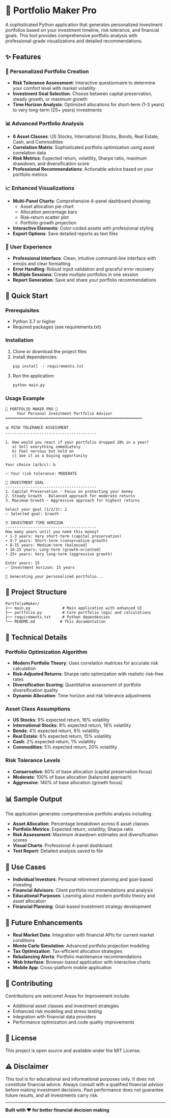 # 🚀 Portfolio Maker Pro

A sophisticated Python application that generates personalized investment portfolios based on your investment timeline, risk tolerance, and financial goals. This tool provides comprehensive portfolio analysis with professional-grade visualizations and detailed recommendations.

## ✨ Features

### 🎯 **Personalized Portfolio Creation**
- **Risk Tolerance Assessment**: Interactive questionnaire to determine your comfort level with market volatility
- **Investment Goal Selection**: Choose between capital preservation, steady growth, or maximum growth
- **Time Horizon Analysis**: Optimized allocations for short-term (1-3 years) to very long-term (25+ years) investments

### 📊 **Advanced Portfolio Analysis**
- **6 Asset Classes**: US Stocks, International Stocks, Bonds, Real Estate, Cash, and Commodities
- **Correlation Matrix**: Sophisticated portfolio optimization using asset correlation data
- **Risk Metrics**: Expected return, volatility, Sharpe ratio, maximum drawdown, and diversification score
- **Professional Recommendations**: Actionable advice based on your portfolio metrics

### 📈 **Enhanced Visualizations**
- **Multi-Panel Charts**: Comprehensive 4-panel dashboard showing:
  - Asset allocation pie chart
  - Allocation percentage bars
  - Risk-return scatter plot
  - Portfolio growth projection
- **Interactive Elements**: Color-coded assets with professional styling
- **Export Options**: Save detailed reports as text files

### 🔄 **User Experience**
- **Professional Interface**: Clean, intuitive command-line interface with emojis and clear formatting
- **Error Handling**: Robust input validation and graceful error recovery
- **Multiple Sessions**: Create multiple portfolios in one session
- **Report Generation**: Save and share your portfolio recommendations

## 🚀 Quick Start

### Prerequisites
- Python 3.7 or higher
- Required packages (see requirements.txt)

### Installation
1. Clone or download the project files
2. Install dependencies:
   ```bash
   pip install -r requirements.txt
   ```
3. Run the application:
   ```bash
   python main.py
   ```

### Usage Example
```
🚀 PORTFOLIO MAKER PRO 🚀
     Your Personal Investment Portfolio Advisor
============================================================

📊 RISK TOLERANCE ASSESSMENT
----------------------------------------

1. How would you react if your portfolio dropped 20% in a year?
   a) Sell everything immediately
   b) Feel nervous but hold on
   c) See it as a buying opportunity

Your choice (a/b/c): b

✅ Your risk tolerance: MODERATE

🎯 INVESTMENT GOAL
----------------------------------------
1. Capital Preservation - Focus on protecting your money
2. Steady Growth - Balanced approach for moderate returns
3. Maximum Growth - Aggressive approach for highest returns

Select your goal (1/2/3): 2
✅ Selected goal: Growth

⏰ INVESTMENT TIME HORIZON
----------------------------------------
How many years until you need this money?
• 1-3 years: Very short-term (capital preservation)
• 4-7 years: Short-term (conservative growth)
• 8-15 years: Medium-term (balanced)
• 16-25 years: Long-term (growth-oriented)
• 25+ years: Very long-term (aggressive growth)

Enter years: 15
✅ Investment horizon: 15 years

🔄 Generating your personalized portfolio...
```

## 📁 Project Structure

```
PortfolioMaker/
├── main.py              # Main application with enhanced UI
├── portfolio.py         # Core portfolio logic and calculations
├── requirements.txt     # Python dependencies
└── README.md           # This documentation
```

## 🔧 Technical Details

### Portfolio Optimization Algorithm
- **Modern Portfolio Theory**: Uses correlation matrices for accurate risk calculation
- **Risk-Adjusted Returns**: Sharpe ratio optimization with realistic risk-free rates
- **Diversification Scoring**: Quantitative assessment of portfolio diversification quality
- **Dynamic Allocation**: Time horizon and risk tolerance adjustments

### Asset Class Assumptions
- **US Stocks**: 9% expected return, 16% volatility
- **International Stocks**: 8% expected return, 18% volatility  
- **Bonds**: 4% expected return, 6% volatility
- **Real Estate**: 6% expected return, 15% volatility
- **Cash**: 2% expected return, 1% volatility
- **Commodities**: 5% expected return, 20% volatility

### Risk Tolerance Levels
- **Conservative**: 60% of base allocation (capital preservation focus)
- **Moderate**: 100% of base allocation (balanced approach)
- **Aggressive**: 140% of base allocation (growth focus)

## 📊 Sample Output

The application generates comprehensive portfolio analysis including:

- **Asset Allocation**: Percentage breakdown across 6 asset classes
- **Portfolio Metrics**: Expected return, volatility, Sharpe ratio
- **Risk Assessment**: Maximum drawdown estimates and diversification scores
- **Visual Charts**: Professional 4-panel dashboard
- **Text Report**: Detailed analysis saved to file

## 🎯 Use Cases

- **Individual Investors**: Personal retirement planning and goal-based investing
- **Financial Advisors**: Client portfolio recommendations and analysis
- **Educational Purposes**: Learning about modern portfolio theory and asset allocation
- **Financial Planning**: Goal-based investment strategy development

## 🔮 Future Enhancements

- **Real Market Data**: Integration with financial APIs for current market conditions
- **Monte Carlo Simulation**: Advanced portfolio projection modeling
- **Tax Optimization**: Tax-efficient allocation strategies
- **Rebalancing Alerts**: Portfolio maintenance recommendations
- **Web Interface**: Browser-based application with interactive charts
- **Mobile App**: Cross-platform mobile application

## 🤝 Contributing

Contributions are welcome! Areas for improvement include:
- Additional asset classes and investment strategies
- Enhanced risk modeling and stress testing
- Integration with financial data providers
- Performance optimization and code quality improvements

## 📄 License

This project is open source and available under the MIT License.

## ⚠️ Disclaimer

This tool is for educational and informational purposes only. It does not constitute financial advice. Always consult with a qualified financial advisor before making investment decisions. Past performance does not guarantee future results, and all investments carry risk.

---

**Built with ❤️ for better financial decision making**
